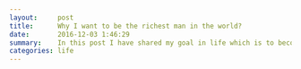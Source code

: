 ```yaml
---
layout:     post
title:      Why I want to be the richest man in the world?
date:       2016-12-03 1:46:29
summary:    In this post I have shared my goal in life which is to become the "Richest man in the world"
categories: life
---
```

